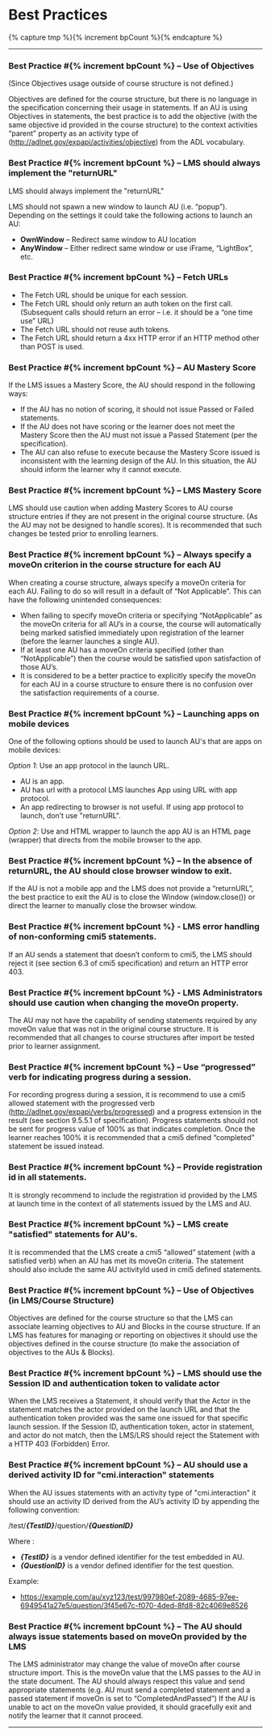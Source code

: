 ---
---

# Best Practices
{% capture tmp %}{% increment bpCount %}{% endcapture %}

------

### Best Practice #{% increment bpCount %} – Use of Objectives

(Since Objectives usage outside of course structure is not defined.)

Objectives are defined for the course structure, but there is no language in the specification concerning their usage in statements. If an AU is using Objectives in statements, the best practice is to add the objective (with the same objective id provided in the course structure) to the context activities “parent” property as an activity type of (http://adlnet.gov/expapi/activities/objective) from the ADL vocabulary.

### Best Practice #{% increment bpCount %} – LMS should always implement the "returnURL"

LMS should always implement the "returnURL"

LMS should not spawn a new window to launch AU (i.e. “popup”). Depending on the settings it could take the following actions to launch an AU:

* **OwnWindow** – Redirect same window to AU location
* **AnyWindow** – Either redirect same window or use iFrame, “LightBox”, etc.

### Best Practice #{% increment bpCount %} – Fetch URLs

* The Fetch URL should be unique for each session.
* The Fetch URL should only return an auth token on the first call. (Subsequent calls should return an error – i.e. it should be a “one time use” URL)
* The Fetch URL should not reuse auth tokens.
* The Fetch URL should return a 4xx HTTP error if an HTTP method other than POST is used.

### Best Practice #{% increment bpCount %} – AU Mastery Score

If the LMS issues a Mastery Score, the AU should respond in the following ways:

* If the AU has no notion of scoring, it should not issue Passed or Failed statements.
* If the AU does not have scoring or the learner does not meet the Mastery Score then the AU must not issue a Passed Statement (per the specification).
* The AU can also refuse to execute because the Mastery Score issued is inconsistent with the learning design of the AU. In this situation, the AU should inform the learner why it cannot execute.

### Best Practice #{% increment bpCount %} – LMS Mastery Score

LMS should use caution when adding Mastery Scores to AU course structure entries if they are not present in the original course structure. (As the AU may not be designed to handle scores). It is recommended that such changes be tested prior to enrolling learners.

### Best Practice #{% increment bpCount %} – Always specify a moveOn criterion in the course structure for each AU

When creating a course structure, always specify a moveOn criteria for each AU. Failing to do so will result in a default of “Not Applicable”. This can have the following unintended consequences:

* When failing to specify moveOn criteria or specifying “NotApplicable” as the moveOn criteria for all AU’s in a course, the course will automatically being marked satisfied immediately upon registration of the learner (before the learner launches a single AU).
* If at least one AU has a moveOn criteria specified (other than “NotApplicable”) then the course would be satisfied upon satisfaction of those AU’s.
* It is considered to be a better practice to explicitly specify the moveOn for each AU in a course structure to ensure there is no confusion over the satisfaction requirements of a course.

### Best Practice #{% increment bpCount %} – Launching apps on mobile devices

One of the following options should be used to launch AU's that are apps on mobile devices:

_Option 1_: Use an app protocol in the launch URL.

* AU is an app.
* AU has url with a protocol LMS launches App using URL with app protocol.
* An app redirecting to browser is not useful. If using app protocol to launch, don’t use "returnURL".

_Option 2_: Use and HTML wrapper to launch the app AU is an HTML page (wrapper) that directs from the mobile browser to the app.

### Best Practice #{% increment bpCount %} – In the absence of returnURL, the AU should close browser window to exit.

If the AU is not a mobile app and the LMS does not provide a “returnURL”, the best practice to exit the AU is to close the Window (window.close()) or direct the learner to manually close the browser window.

### Best Practice #{% increment bpCount %}  - LMS error handling of non-conforming cmi5 statements.
If an AU sends a statement that doesn’t conform to cmi5, the LMS should reject it (see section 6.3 of cmi5 specification) and return an HTTP error 403.

### Best Practice #{% increment bpCount %}  - LMS Administrators should use caution when changing the moveOn property.
The AU may not have the capability of sending statements required by any moveOn value that was not in the original course structure. It is recommended that all changes to course structures after import be tested prior to learner assignment.

###  Best Practice #{% increment bpCount %} – Use “progressed” verb for indicating progress during a session.
For recording progress during a session, it is recommend to use a cmi5 allowed statement with the progressed verb (http://adlnet.gov/expapi/verbs/progressed) and a progress extension in the result (see section 9.5.5.1 of specification).  Progress statements should not be sent for progress value of 100% as that indicates completion.  Once the learner reaches 100% it is recommended that a cmi5 defined “completed” statement be issued instead.

###  Best Practice #{% increment bpCount %} – Provide registration id in all statements.
It is strongly recommend to include the registration id provided by the LMS at launch time in the context of all statements issued by the LMS and AU.

###  Best Practice #{% increment bpCount %} – LMS create "satisfied" statements for AU's.

It is recommended that the LMS create a cmi5 “allowed” statement (with a satisfied verb) when an AU has met its moveOn criteria.  The statement should also include the same AU activityId used in cmi5 defined statements.

###  Best Practice #{% increment bpCount %} – Use of Objectives (in LMS/Course Structure)

Objectives are defined for the course structure so that the LMS can associate learning objectives to AU and Blocks in the course structure.  If an LMS has features for managing or reporting on objectives it should use the objectives defined in the course structure (to make the association of objectives to the AUs & Blocks).

###  Best Practice #{% increment bpCount %} – LMS should use the Session ID and authentication token to validate actor

When the LMS receives a Statement, it should verify that the Actor in the statement matches the actor provided on the launch URL and that the authentication token provided was the same one issued for that specific launch session.  If the Session ID, authentication token, actor in statement, and actor do not match, then the LMS/LRS should reject the Statement with a HTTP 403 (Forbidden) Error.

###  Best Practice #{% increment bpCount %} – AU should use a derived activity ID for "cmi.interaction" statements

When the AU issues statements with an activity type of "cmi.interaction" it should use an activity ID derived from the AU’s activity ID by appending the following convention:

/test/**_{TestID}_**/question/**_{QuestionID}_**

 Where :

   * **_{TestID}_** is a vendor defined identifier for the test embedded in AU.
   * **_{QuestionID}_** is a vendor defined identifier for the test question.

Example:

   * https://example.com/au/xyz123/test/997980ef-2089-4685-97ee-6949541a27e5/question/3f45e67c-f070-4ded-8fd8-82c4069e8526

###  Best Practice #{% increment bpCount %} – The AU should always issue statements based on moveOn provided by the LMS

The LMS administrator may change the value of moveOn after course structure import. This is the moveOn value that the LMS passes to the AU in the state document. The AU should always respect this value and send appropriate statements (e.g. AU must send a completed statement and a passed statement if moveOn is set to “CompletedAndPassed”) If the AU is unable to act on the moveOn value provided, it should gracefully exit and notify the learner that it cannot proceed.


------
